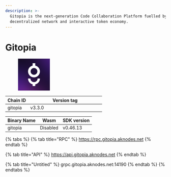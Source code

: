 ```yaml
---
description: >-
  Gitopia is the next-generation Code Collaboration Platform fuelled by a
  decentralized network and interactive token economy.
---
```


# Gitopia



<figure><img src="../../.gitbook/assets/0r9YJOJW_400x400.png" alt="" width="100"><figcaption></figcaption></figure>





<table><thead><tr><th>Chain ID</th><th width="218.33333333333331">Version tag</th></tr></thead><tbody><tr><td>gitopia</td><td>v3.3.0</td></tr></tbody></table>



| Binary Name | Wasm     | SDK version |
| ----------- | -------- | ----------- |
| gitopia     | Disabled | v0.46.13    |

{% tabs %}
{% tab title="RPC" %}
https://rpc.gitopia.aknodes.net
{% endtab %}

{% tab title="API" %}
https://api.gitopia.aknodes.net
{% endtab %}

{% tab title="Untitled" %}
grpc.gitopia.aknodes.net:14190
{% endtab %}
{% endtabs %}
